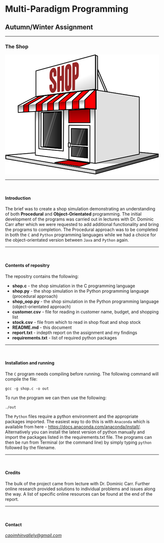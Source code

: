 # Multi-Paradigm Programming

## Autumn/Winter Assignment

---

### The Shop

![shop_image](./Images/shop1.png)

---
<br>

#### Introduction

The brief was to create a shop simulation demonstrating an understanding of both **Procedural** and **Object-Orientated** programming. The initial development of the programs was carried out in lectures with Dr. Dominic Carr after which we were requested to add additional functionality and bring the programs to completion. The Procedural approach was to be completed in both the `C` and `Python` programming languages while we had a choice for the object-orientated version between `Java` and `Python` again.

___
<br>

#### Contents of repositry

The repositry contains the following:
- **shop.c** - the shop simulation in the C programming language
- **shop.py** - the shop simulation in the Python programming language (procedural approach)
- **shop_oop.py** - the shop simulation in the Python programming language (object-orientated approach)
- **customer.csv** - file for reading in customer name, budget, and shopping list
- **stock.csv** - file from which to read in shop float and shop stock
- **README.md** - this document
- **report.txt** - indepth report on the assignment and my findings
- **requirements.txt** - list of required python packages

___
<br>

#### Installation and running

The `C` program needs compiling before running. The following command will compile the file:
```
gcc -g shop.c -o out
```
To run the program we can then use the following:
```
./out
```
The `Python` files require a python environment and the appropriate packages imported. The easiest way to do this is with `Anaconda` which is available from here - https://docs.anaconda.com/anaconda/install/. Alternatively you can install the latest version of python manually and import the packages listed in the requirements.txt file.
The programs can then be run from Terminal (or the command line) by simply typing `python` followed by the filename.

___
<br>

#### Credits

The bulk of the project came from lecture with Dr. Dominic Carr. Further online research provided solutions to individual problems and issues along the way. A list of specific online resources can be found at the end of the report.

___
<br>

#### Contact

*caoimhinvallely@gmail.com*




